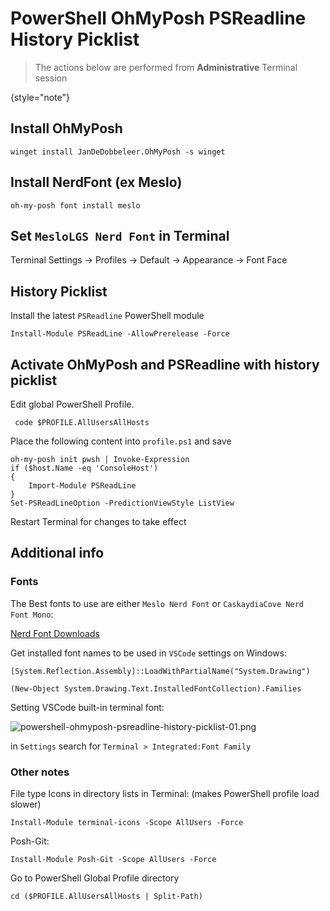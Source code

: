 # PowerShell OhMyPosh PSReadline History Picklist

> The actions below are performed from **Administrative** Terminal session
> 
{style="note"}

## Install OhMyPosh
```shell
winget install JanDeDobbeleer.OhMyPosh -s winget
```
## Install NerdFont (ex Meslo)
```shell
oh-my-posh font install meslo
```
## Set `MesloLGS Nerd Font` in Terminal
<ui-path>Terminal Settings -> Profiles -> Default -> Appearance -> Font Face</ui-path>

## History Picklist
Install the latest `PSReadline` PowerShell module
```shell
Install-Module PSReadLine -AllowPrerelease -Force
```
## Activate OhMyPosh and PSReadline with history picklist
Edit global PowerShell Profile.
```shell
 code $PROFILE.AllUsersAllHosts
```
Place the following content into `profile.ps1` and save
```shell
oh-my-posh init pwsh | Invoke-Expression
if ($host.Name -eq 'ConsoleHost')
{
    Import-Module PSReadLine
}
Set-PSReadLineOption -PredictionViewStyle ListView
```

Restart Terminal for changes to take effect

## Additional info
### Fonts
The Best fonts to use are either `Meslo Nerd Font` or `CaskaydiaCove Nerd Font Mono`:

[Nerd Font Downloads](https://www.nerdfonts.com/font-downloads)

Get installed font names to be used in `VSCode` settings on Windows:
```shell
[System.Reflection.Assembly]::LoadWithPartialName("System.Drawing")
```
```shell
(New-Object System.Drawing.Text.InstalledFontCollection).Families
```
Setting VSCode built-in terminal font:

![powershell-ohmyposh-psreadline-history-picklist-01.png](powershell-ohmyposh-psreadline-history-picklist-01.png)

in `Settings` search for `Terminal > Integrated:Font Family`
### Other notes
File type Icons in directory lists in Terminal: (makes PowerShell profile load slower)
```shell
Install-Module terminal-icons -Scope AllUsers -Force
```
Posh-Git:
```shell
Install-Module Posh-Git -Scope AllUsers -Force
```
Go to PowerShell Global Profile directory
```shell
cd ($PROFILE.AllUsersAllHosts | Split-Path)
```